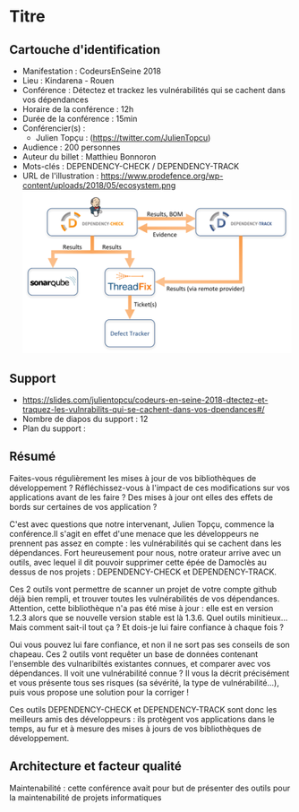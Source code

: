 # Titre

## Cartouche d'identification

 - Manifestation : CodeursEnSeine 2018
 - Lieu : Kindarena - Rouen
 - Conférence : Détectez et trackez les vulnérabilités qui se cachent dans vos dépendances 
 - Horaire de la conférence : 12h
 - Durée de la conférence : 15min
 - Conférencier(s) :
   - Julien Topçu : (https://twitter.com/JulienTopcu)
 - Audience : 200 personnes
 - Auteur du billet : Matthieu Bonnoron
 - Mots-clés : DEPENDENCY-CHECK / DEPENDENCY-TRACK
 - URL de l'illustration : https://www.prodefence.org/wp-content/uploads/2018/05/ecosystem.png ![Mettre votre image, Photo by Oscar Keys on Unsplash](Dependency.png)

## Support
 - https://slides.com/julientopcu/codeurs-en-seine-2018-dtectez-et-traquez-les-vulnrabilits-qui-se-cachent-dans-vos-dpendances#/
 - Nombre de diapos du support : 12
 - Plan du support :

## Résumé
Faites-vous régulièrement les mises à jour de vos bibliothèques de développement ? Réfléchissez-vous à l'impact de ces modifications sur vos applications avant de les faire ? Des mises à jour ont elles des effets de bords sur certaines de vos application ? 

C'est avec questions que notre intervenant, Julien Topçu, commence la conférence.Il s'agit en effet d'une menace que les développeurs ne prennent pas assez en compte : les vulnérabilités qui se cachent dans les dépendances. Fort heureusement pour nous, notre orateur arrive avec un outils, avec lequel il dit pouvoir supprimer cette épée de Damoclès au dessus de nos projets : DEPENDENCY-CHECK et DEPENDENCY-TRACK.

Ces 2 outils vont permettre de scanner un projet de votre compte github déjà bien rempli, et trouver toutes les vulnérabilités de vos dépendances. Attention, cette bibliothèque n'a pas été mise à jour : elle est en version 1.2.3 alors que se nouvelle version stable est là 1.3.6. Quel outils minitieux... Mais comment sait-il tout ça ? Et dois-je lui faire confiance à chaque fois ?

Oui vous pouvez lui fare confiance, et non il ne sort pas ses conseils de son chapeau. Ces 2 outils vont requêter un base de données contenant l'ensemble des vulnaribiltés existantes connues, et comparer avec vos dépendances. Il voit une vulnérabilité connue ? Il vous la décrit précisément et vous présente tous ses risques (sa sévérité, la type de vulnérabilité...), puis vous propose une solution pour la corriger ! 

Ces outils DEPENDENCY-CHECK et DEPENDENCY-TRACK sont donc les meilleurs amis des développeurs : ils protègent vos applications dans le temps, au fur et à mesure des mises à jours de vos bibliothèques de développement.

## Architecture et facteur qualité
Maintenabilité : cette conférence avait pour but de présenter des outils pour la maintenabilité de projets informatiques
